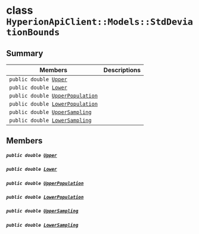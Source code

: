 # class `HyperionApiClient::Models::StdDeviationBounds` 

## Summary

 Members                                | Descriptions                                
----------------------------------------|---------------------------------------------
`public double `[`Upper`](#class_hyperion_api_client_1_1_models_1_1_std_deviation_bounds_1a1462e52f37e3dfdbba8f65f3a9514536) | 
`public double `[`Lower`](#class_hyperion_api_client_1_1_models_1_1_std_deviation_bounds_1aa869a1e715cc6757346e4d487375b83f) | 
`public double `[`UpperPopulation`](#class_hyperion_api_client_1_1_models_1_1_std_deviation_bounds_1a43a043c3d7854f6acac52045a8655eed) | 
`public double `[`LowerPopulation`](#class_hyperion_api_client_1_1_models_1_1_std_deviation_bounds_1a1851ac408c5eac026fb72a06df3f07e3) | 
`public double `[`UpperSampling`](#class_hyperion_api_client_1_1_models_1_1_std_deviation_bounds_1aacea33dbc1493fd724ab189e3b4a9110) | 
`public double `[`LowerSampling`](#class_hyperion_api_client_1_1_models_1_1_std_deviation_bounds_1ae62a87cccbb42f066e8c8b6551a101d4) | 

## Members

##### `public double `[`Upper`](#class_hyperion_api_client_1_1_models_1_1_std_deviation_bounds_1a1462e52f37e3dfdbba8f65f3a9514536) 

##### `public double `[`Lower`](#class_hyperion_api_client_1_1_models_1_1_std_deviation_bounds_1aa869a1e715cc6757346e4d487375b83f) 

##### `public double `[`UpperPopulation`](#class_hyperion_api_client_1_1_models_1_1_std_deviation_bounds_1a43a043c3d7854f6acac52045a8655eed) 

##### `public double `[`LowerPopulation`](#class_hyperion_api_client_1_1_models_1_1_std_deviation_bounds_1a1851ac408c5eac026fb72a06df3f07e3) 

##### `public double `[`UpperSampling`](#class_hyperion_api_client_1_1_models_1_1_std_deviation_bounds_1aacea33dbc1493fd724ab189e3b4a9110) 

##### `public double `[`LowerSampling`](#class_hyperion_api_client_1_1_models_1_1_std_deviation_bounds_1ae62a87cccbb42f066e8c8b6551a101d4) 


